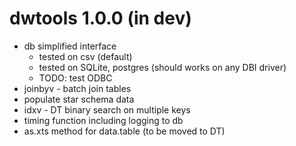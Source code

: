 # dwtools 1.0.0 (in dev)

* db simplified interface
  * tested on csv (default)
  * tested on SQLite, postgres (should works on any DBI driver)
  * TODO: test ODBC
* joinbyv - batch join tables
* populate star schema data
* idxv - DT binary search on multiple keys
* timing function including logging to db
* as.xts method for data.table (to be moved to DT)
